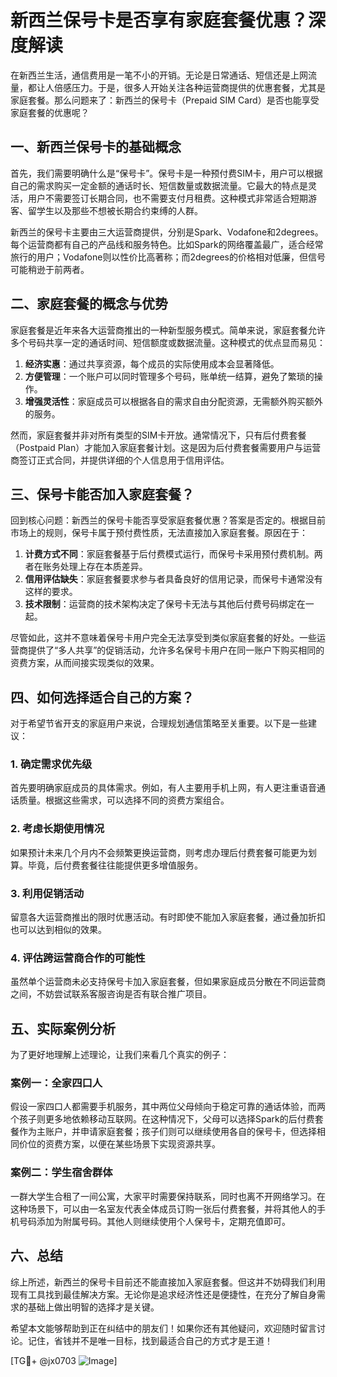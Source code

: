 # 新西兰保号卡是否享有家庭套餐优惠？深度解读

在新西兰生活，通信费用是一笔不小的开销。无论是日常通话、短信还是上网流量，都让人倍感压力。于是，很多人开始关注各种运营商提供的优惠套餐，尤其是家庭套餐。那么问题来了：新西兰的保号卡（Prepaid SIM Card）是否也能享受家庭套餐的优惠呢？

## 一、新西兰保号卡的基础概念

首先，我们需要明确什么是“保号卡”。保号卡是一种预付费SIM卡，用户可以根据自己的需求购买一定金额的通话时长、短信数量或数据流量。它最大的特点是灵活，用户不需要签订长期合同，也不需要支付月租费。这种模式非常适合短期游客、留学生以及那些不想被长期合约束缚的人群。

新西兰的保号卡主要由三大运营商提供，分别是Spark、Vodafone和2degrees。每个运营商都有自己的产品线和服务特色。比如Spark的网络覆盖最广，适合经常旅行的用户；Vodafone则以性价比高著称；而2degrees的价格相对低廉，但信号可能稍逊于前两者。

## 二、家庭套餐的概念与优势

家庭套餐是近年来各大运营商推出的一种新型服务模式。简单来说，家庭套餐允许多个号码共享一定的通话时间、短信额度或数据流量。这种模式的优点显而易见：

1. **经济实惠**：通过共享资源，每个成员的实际使用成本会显著降低。
2. **方便管理**：一个账户可以同时管理多个号码，账单统一结算，避免了繁琐的操作。
3. **增强灵活性**：家庭成员可以根据各自的需求自由分配资源，无需额外购买额外的服务。

然而，家庭套餐并非对所有类型的SIM卡开放。通常情况下，只有后付费套餐（Postpaid Plan）才能加入家庭套餐计划。这是因为后付费套餐需要用户与运营商签订正式合同，并提供详细的个人信息用于信用评估。

## 三、保号卡能否加入家庭套餐？

回到核心问题：新西兰的保号卡能否享受家庭套餐优惠？答案是否定的。根据目前市场上的规则，保号卡属于预付费性质，无法直接加入家庭套餐。原因在于：

1. **计费方式不同**：家庭套餐基于后付费模式运行，而保号卡采用预付费机制。两者在账务处理上存在本质差异。
2. **信用评估缺失**：家庭套餐要求参与者具备良好的信用记录，而保号卡通常没有这样的要求。
3. **技术限制**：运营商的技术架构决定了保号卡无法与其他后付费号码绑定在一起。

尽管如此，这并不意味着保号卡用户完全无法享受到类似家庭套餐的好处。一些运营商提供了“多人共享”的促销活动，允许多名保号卡用户在同一账户下购买相同的资费方案，从而间接实现类似的效果。

## 四、如何选择适合自己的方案？

对于希望节省开支的家庭用户来说，合理规划通信策略至关重要。以下是一些建议：

### 1. 确定需求优先级

首先要明确家庭成员的具体需求。例如，有人主要用手机上网，有人更注重语音通话质量。根据这些需求，可以选择不同的资费方案组合。

### 2. 考虑长期使用情况

如果预计未来几个月内不会频繁更换运营商，则考虑办理后付费套餐可能更为划算。毕竟，后付费套餐往往能提供更多增值服务。

### 3. 利用促销活动

留意各大运营商推出的限时优惠活动。有时即使不能加入家庭套餐，通过叠加折扣也可以达到相似的效果。

### 4. 评估跨运营商合作的可能性

虽然单个运营商未必支持保号卡加入家庭套餐，但如果家庭成员分散在不同运营商之间，不妨尝试联系客服咨询是否有联合推广项目。

## 五、实际案例分析

为了更好地理解上述理论，让我们来看几个真实的例子：

### 案例一：全家四口人

假设一家四口人都需要手机服务，其中两位父母倾向于稳定可靠的通话体验，而两个孩子则更多地依赖移动互联网。在这种情况下，父母可以选择Spark的后付费套餐作为主账户，并申请家庭套餐；孩子们则可以继续使用各自的保号卡，但选择相同价位的资费方案，以便在某些场景下实现资源共享。

### 案例二：学生宿舍群体

一群大学生合租了一间公寓，大家平时需要保持联系，同时也离不开网络学习。在这种场景下，可以由一名室友代表全体成员订购一张后付费套餐，并将其他人的手机号码添加为附属号码。其他人则继续使用个人保号卡，定期充值即可。

## 六、总结

综上所述，新西兰的保号卡目前还不能直接加入家庭套餐。但这并不妨碍我们利用现有工具找到最佳解决方案。无论你是追求经济性还是便捷性，在充分了解自身需求的基础上做出明智的选择才是关键。

希望本文能够帮助到正在纠结中的朋友们！如果你还有其他疑问，欢迎随时留言讨论。记住，省钱并不是唯一目标，找到最适合自己的方式才是王道！

[TG💪+ @jx0703 ![Image](https://github.com/user-attachments/assets/dbca1d08-cadb-493c-b0ec-ad6f7a83f270)]